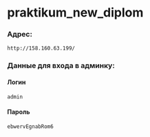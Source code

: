 # praktikum_new_diplom
### Адрес:
```
http://158.160.63.199/
```
### Данные для входа в админку:
#### Логин
```
admin
```
#### Пароль
```
ebwervEgnabRom6
```